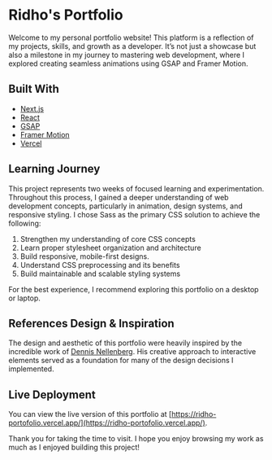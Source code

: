 # Ridho's Portfolio

Welcome to my personal portfolio website! This platform is a reflection of my projects, skills, and growth as a developer. It’s not just a showcase but also a milestone in my journey to mastering web development, where I explored creating seamless animations using GSAP and Framer Motion.

## Built With

- [Next.js](https://nextjs.org/)
- [React](https://reactjs.org/)
- [GSAP](https://greensock.com/gsap/)
- [Framer Motion](https://www.framer.com/motion/)
- [Vercel](https://vercel.com/)

## Learning Journey

This project represents two weeks of focused learning and experimentation. Throughout this process, I gained a deeper understanding of web development concepts, particularly in animation, design systems, and responsive styling. I chose Sass as the primary CSS solution to achieve the following:

1. Strengthen my understanding of core CSS concepts
2. Learn proper stylesheet organization and architecture
3. Build responsive, mobile-first designs.
4. Understand CSS preprocessing and its benefits
5. Build maintainable and scalable styling systems

For the best experience, I recommend exploring this portfolio on a desktop or laptop.

## References Design & Inspiration

The design and aesthetic of this portfolio were heavily inspired by the incredible work of [Dennis Nellenberg](https://dennissnellenberg.com/). His creative approach to interactive elements served as a foundation for many of the design decisions I implemented.

## Live Deployment

You can view the live version of this portfolio at [https://ridho-portofolio.vercel.app/](https://ridho-portofolio.vercel.app/).

Thank you for taking the time to visit. I hope you enjoy browsing my work as much as I enjoyed building this project!

